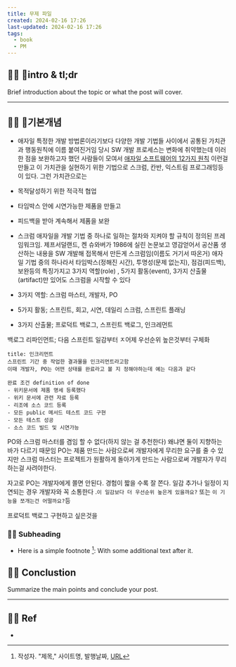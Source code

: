 ```yaml
---
title: 무제 파일
created: 2024-02-16 17:26
last-updated: 2024-02-16 17:26
tags:
  - book
  - PM
---
```


## 👯‍♂️ intro & tl;dr

Brief introduction about the topic or what the post will cover.

--- 

## 👯‍♂️ 기본개념

- 애자일
특정한 개발 방법론이라기보다 다양한 개발 기법들 사이에서 공통된 가치관과 행동원칙에 이름  붙여진거임
당시 SW 개발 프로세스는 변화에 취약했는데 이러한 점을 보완하고자 했던 사람들이 모여서 [애자일 소프트웨어의 12가지 원칙](https://agilemanifesto.org/iso/ko/principles.html) 이런걸 만들고 이 가치관을 실현하기 위한 기법으로 스크럼, 칸반, 익스트림 프로그래밍등이 있다.
그런 가치관으로는 
- 목적달성하기 위한 적극적 협업
- 타임박스 안에 시연가능한 제품을 만들고
- 피드백을 받아 계속해서 제품을 보완

- 스크럼
애자일을 개발 기법 중 하나로 일하는 절차와 지켜야 할 규칙이 정의된 프레임워크임.
제프서덜랜드, 켄 슈와버가 1986에 실린 논문보고 영감얻어서 공산품 생산하는 내용을 SW 개발해 접목해서 만든게 스크럼임(이름도 거기서 따온거)
애자일 기법 중의 하나라서 타임박스(정해진 시간), 투명성(문제 없는지), 점검(피드백), 보완등의 특징가지고 3가지 역할(role)
, 5가지 활동(event), 3가지 산출물(artifact)만 있어도 스크럼을 시작할 수 있다

- 3가지 역할:  스크럼 마스터, 개발자, PO
- 5가지 활동; 스프린트, 회고, 시연, 데일리 스크럼, 스프린트 플래닝
- 3가지 산출물; 프로덕트 백로그, 스프린트 백로그, 인크레먼트

백로그 리파인먼트; 다음 스프린트 일감부터 ㅈ어제 우선순위 높은것부터 구체화

```ad-important
title: 인크리먼트
스프린트 기간 중 작업한 결과물을 인크리먼트라고함
이때 개발자, PO는 어떤 상태를 완료라고 볼 지 정해야하는데 예는 다음과 같다

완료 조건 definition of done
- 위키문서에 제품 명세 등록했다
- 위키 문서에 관련 자료 등록
- 리조에 소스 코드 등록
- 모든 public 메서드 테스트 코드 구현
- 모든 테스트 성공
- 소스 코드 빌드 및 시연가능
```



PO와 스크럼 마스터를 겸임 할 수 없다(하지 않는 걸 추천한다)
왜냐면 둘이 지향하는 바가 다르기 때문임 PO는 제품 만드는 사람으로써 개발자에게 무리한 요구를 줄 수 있지만 스크럼 마스터는 프로젝트가 원활하게 돌아가게 만드는 사람으로써 개발자가 무리하는걸 사려야한다.

자고로 PO는 개발자에게 쫄면 안된다. 경험이 짧을 수록 잘 쫀다. 일감 추가나 일정이 지연되는 경우 개발자와 꼭 소통한다 .`이 일감보다 더 우선순위 높은게 있을까요?` 또는 `이 기능을 쪼개는건 어떨까요?`등

프로덕트 백로그
구현하고 싶은것을 



### 👯‍♂️ Subheading

- Here is a simple footnote [^1]:  With some additional text after it.

## 👯‍♂️ Conclustion

Summarize the main points and conclude your post.

--- 

## 👯‍♂️ Ref

- [^1]:  작성자. "제목," 사이트명, 발행날짜, [URL](www.naver.com)

